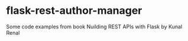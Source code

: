 # flask-rest-author-manager
Some code examples from book Nuilding REST APIs with Flask by Kunal Renal
